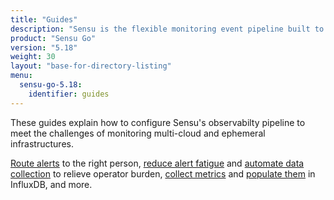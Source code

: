```yaml
---
title: "Guides"
description: "Sensu is the flexible monitoring event pipeline built to reduce operator burden and meet the challenges of monitoring multi-cloud and ephemeral infrastructures. Get started with a guided walkthrough."
product: "Sensu Go"
version: "5.18"
weight: 30
layout: "base-for-directory-listing"
menu:
  sensu-go-5.18:
    identifier: guides
---
```


These guides explain how to configure Sensu's observabilty pipeline to meet the challenges of monitoring multi-cloud and ephemeral infrastructures.

[Route alerts][1] to the right person, [reduce alert fatigue][2] and [automate data collection][3] to relieve operator burden, [collect metrics][4] and [populate them][5] in InfluxDB, and more.


[1]: contact-routing/
[2]: reduce-alert-fatigue/
[3]: enrich-events-with-hooks/
[4]: extract-metrics-with-checks/
[5]: influx-db-metric-handler/
